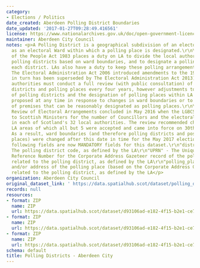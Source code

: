 ```yaml
---
category:
- Elections / Politics
date_created: Aberdeen Polling District Boundaries
date_updated: '2017-01-27T09:28:49.416561'
license: https://www.nationalarchives.gov.uk/doc/open-government-licence/version/3/
maintainer: Aberdeen City Council
notes: <p>A Polling District is a geographical subdivision of an electoral area such
  as an electoral Ward within which a polling place is designated.\r\n\r\nThe Representation
  of the People Act 1983 places a duty on LA to divide the local authority area into
  polling districts based on ward boundaries, and to designate a polling place for
  each district. LAs also have a duty to keep these polling arrangements under review.
  The Electoral Administration Act 2006 introduced amendments to the 1983 Act (which
  in turn has been superseded by The Electoral Administration Act 2013). Now local
  authorities must conduct a full review (with public consultation) of its polling
  districts and polling places every four years, however adjustments to the boundaries
  of polling districts and the designation of polling places within LA wards can be
  proposed at any time in response to changes in ward boundaries or to the availability
  of premises that can be reasonably designated as polling places.\r\n\r\nThe Fifth
  Review of Electoral Arrangements concluded in May 2016 when the LGBCS made recommendations
  to Scottish Ministers for the number of Councillors and the electoral ward boundaries
  in each of Scotland's 32 local authorities. The review recommended changes in 30
  LA areas of which all but 5 were accepted and came into force on 30th Sept 2016.
  As a result, ward boundaries (and therefore polling districts and possibly polling
  places) were changed after this date in time for the May 2017 elections.\r\n\r\nThe
  following fields are now MANDATORY fields for this dataset.\r\n"district_code" -
  The polling district code, as defined by the LA\r\n"UPRN" - The Unique Property
  Reference Number for the Corporate Address Gazeteer record of the polling place
  related to the polling district, as defined by the LA\r\n"polling_place" - The name
  and/or address of the polling place (based on the Corporate Address Gazeteer record)
  related to the polling district, as defined by the LA</p>
organization: Aberdeen City Council
original_dataset_link: ' https://data.spatialhub.scot/dataset/polling_districts-ac'
records: null
resources:
- format: ZIP
  name: ZIP
  url: https://data.spatialhub.scot/dataset/d93106ad-e182-4f15-b2e1-ce78c63fea13/resource/0f9d82e7-fb43-4c9b-a3ff-1326871b690c/download/accpollingbdries.zip
- format: ZIP
  name: ZIP
  url: https://data.spatialhub.scot/dataset/d93106ad-e182-4f15-b2e1-ce78c63fea13/resource/d0654422-11fb-4632-920d-615680b900be/download/pollingdists20172.zip
- format: ZIP
  name: ZIP
  url: https://data.spatialhub.scot/dataset/d93106ad-e182-4f15-b2e1-ce78c63fea13/resource/59c3051a-fd66-4fce-b9c7-f99854c2fa2f/download/pollingdists20172.zip
schema: default
title: Polling Districts - Aberdeen City
---
```

